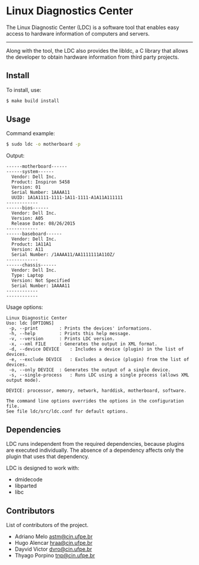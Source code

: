 Linux Diagnostics Center
================================================================

The Linux Diagnostic Center (LDC) is a software tool that enables
easy access to hardware information of computers and servers.

-----

Along with the tool, the LDC also provides the libldc, a C library
that allows the developer to obtain hardware information from third
party projects.


Install
----------

To install, use:

```bash
$ make build install
```

Usage
-----
Command example:
```bash
$ sudo ldc -o motherboard -p
```
Output:
```
------motherboard------
------system------
  Vendor: Dell Inc.
  Product: Inspiron 5458
  Version: 01
  Serial Number: 1AAAA11
  UUID: 1A1A1111-1111-1A11-1111-A1A11A111111
------------
------bios------
  Vendor: Dell Inc.
  Version: A05
  Release Date: 08/26/2015
------------
------baseboard------
  Vendor: Dell Inc.
  Product: 1A11A1
  Version: A11
  Serial Number: /1AAAA11/AA1111111A11OZ/
------------
------chassis------
  Vendor: Dell Inc.
  Type: Laptop
  Version: Not Specified
  Serial Number: 1AAAA11
------------
------------
```

Usage options:
```
Linux Diagnostic Center									
Uso: ldc [OPTIONS]										
 -p, --print 		: Prints the devices' informations.
 -h, --help  		: Prints this help message.
 -v, --version 		: Prints LDC version.
 -x, --xml FILE 	: Generates the output in XML format.
 -d, --device DEVICE 	: Includes a device (plugin) in the list of devices.
 -e, --exclude DEVICE	: Excludes a device (plugin) from the list of devices.
 -o, --only DEVICE	: Generates the output of a single device.
 -s, --single-process	: Runs LDC using a single process (allows XML output mode).

DEVICE: processor, memory, network, harddisk, motherboard, software.				
	 											
The command line options overrides the options in the configuration file.
See file ldc/src/ldc.conf for default options.
```

Dependencies
------------

LDC runs independent from the required dependencies, because
plugins are executed individually. The absence of a dependency
affects only the plugin that uses that dependency.

LDC is designed to work with:
- dmidecode
- libparted
- libc


Contributors
------------

List of contributors of the project.

- Adriano Melo <astm@cin.ufpe.br>
- Hugo Alencar <hraa@cin.ufpe.br>
- Dayvid Victor <dvro@cin.ufpe.br>
- Thyago Porpino <tnp@cin.ufpe.br>

